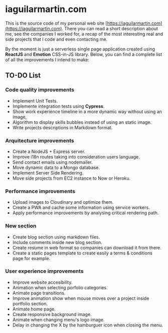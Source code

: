# iaguilarmartin.com
This is the source code of my personal web site [https://iaguilarmartin.com](https://iaguilarmartin.com). There you can read a short description about me, see the companies I worked for, a recap of the most interesting real and side projects that I code and even contacting me.

By the moment is just a serverless single page application created using **ReactJS** and **Emotion** CSS-in-JS library. Below, you can find a complete list of all the improvements I intend to make:

## TO-DO List

### Code quality improvements

- Implement Unit Tests.
- Implemente integration tests using **Cypress**.
- Show work experience timeline in a more dynamic way without using an image,
- Algorithm to display skills bubbles instead of using an static image.
- Write projects descriptions in Markdown format.

### Arquitecture improvements

- Create a NodeJS + Express server.
- Improve i18n routes taking into consideration users language.
- Send contact emails using nodemailer.
- Move dynamic data to a Mongo database.
- Implement Server Side Rendering.
- Move side projects from EC2 instance to Now or Heroku.

### Performance improvements

- Upload images to Cloudinary and optimize them.
- Create a PWA and cache some information using service workers.
- Apply performance improvements by analysing critical rendering path.

### New section

- Create blog section using markdown files.
- Include comments inside new blog section.
- Create resume in web format so companies can download it from there.
- Create a static pages template to create easily a terms & conditions page for example.

### User experience improvements

- Improve website accesibility.
- Animation when selecting porfolio categories.
- Animate page transitions.
- Improve animation show when mouse moves over a project inside portfolio section.
- Animate home page.
- Create responsive background image.
- Animate when changing menu's logo image.
- Delay in changing the X by the hamburguer icon when closing the menu.


